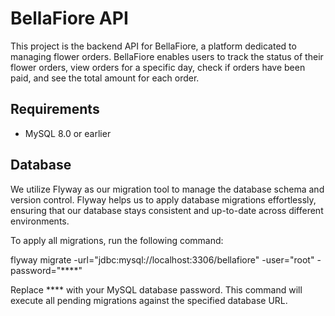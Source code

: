 # BellaFiore API

This project is the backend API for BellaFiore, a platform dedicated to managing flower orders. BellaFiore enables users to track the status of their flower orders, view orders for a specific day, check if orders have been paid, and see the total amount for each order.

## Requirements

- MySQL 8.0 or earlier

## Database

We utilize Flyway as our migration tool to manage the database schema and version control. Flyway helps us to apply database migrations effortlessly, ensuring that our database stays consistent and up-to-date across different environments.

To apply all migrations, run the following command:

flyway migrate -url="jdbc:mysql://localhost:3306/bellafiore" -user="root" -password="****"

Replace **** with your MySQL database password. This command will execute all pending migrations against the specified database URL.